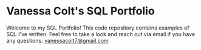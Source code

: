 # Vanessa Colt's SQL Portfolio

Welcome to my SQL Portfolio! This code repository contains examples of SQL I've written. Feel free to take a look and reach out via email if you have any questions: 
vanessacolt7@gmail.com
